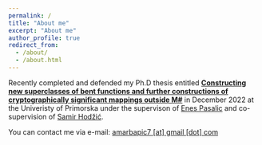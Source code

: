 ```yaml
---
permalink: /
title: "About me"
excerpt: "About me"
author_profile: true
redirect_from: 
  - /about/
  - /about.html
---
```


Recently completed and defended my Ph.D thesis entitled [**Constructing new superclasses of bent functions and further constructions of cryptographically significant mappings outside M#**](https://www.famnit.upr.si/sl/studij/zakljucna_dela/view/1147) in December 2022 at the Univeristy of Primorska under the supervison of [Enes Pasalic](https://www.researchgate.net/profile/Enes-Pasalic) and co-supervision of [Samir Hodžić](https://www.researchgate.net/profile/Samir-Hodzic).


You can contact me via e-mail: [amarbapic7 [at] gmail [dot] com](mailto:amarbapic7@gmail.com)